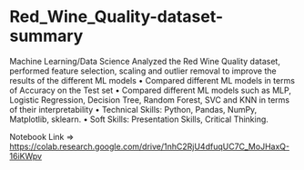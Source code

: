 # Red_Wine_Quality-dataset-summary
Machine Learning/Data Science
Analyzed the Red Wine Quality dataset, performed feature selection, scaling and outlier removal to improve the results of the different ML models
• Compared different ML models in terms of Accuracy on the Test set
• Compared different ML models such as MLP, Logistic Regression, Decision Tree, Random Forest, SVC and KNN in terms of their interpretability
• Technical Skills: Python, Pandas, NumPy, Matplotlib, sklearn.
• Soft Skills: Presentation Skills, Critical Thinking.

Notebook Link => https://colab.research.google.com/drive/1nhC2RjU4dfuqUC7C_MoJHaxQ-16iKWpv
